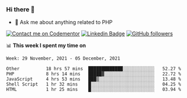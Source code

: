 ### Hi there 👋

<!--
**mustafaculban/mustafaculban** is a ✨ _special_ ✨ repository because its `README.md` (this file) appears on your GitHub profile.

Here are some ideas to get you started:

- 🌱 I’m currently learning ...
- 👯 I’m looking to collaborate on ...
- 🤔 I’m looking for help with ...
- 📫 How to reach me: ...
- 😄 Pronouns: ...
- ⚡ Fun fact: ...

-->
- 💬 Ask me about anything related to PHP

[![Contact me on Codementor](https://www.codementor.io/m-badges/karamusluk/book-session.svg)](https://www.codementor.io/@karamusluk?refer=badge)
[![Linkedin Badge](https://img.shields.io/badge/-Mustafa%20Culban-blue?style=social&logo=Linkedin&logoColor=blue&link=https://www.linkedin.com/in/mustafaculban/)](https://www.linkedin.com/in/mustafaculban/) 
[![GitHub followers](https://img.shields.io/github/followers/karamusluk?label=Follow&style=social)](https://github.com/karamusluk/?tab=follow)


📊 **This week I spent my time on**
<!--START_SECTION:waka-->
```text
Week: 29 November, 2021 - 05 December, 2021

Other          18 hrs 57 mins  █████████████░░░░░░░░░░░░   52.27 % 
PHP            8 hrs 14 mins   █████▓░░░░░░░░░░░░░░░░░░░   22.72 % 
JavaScript     4 hrs 53 mins   ███▒░░░░░░░░░░░░░░░░░░░░░   13.48 % 
Shell Script   1 hr 32 mins    █░░░░░░░░░░░░░░░░░░░░░░░░   04.25 % 
HTML           1 hr 25 mins    █░░░░░░░░░░░░░░░░░░░░░░░░   03.94 % 
```
<!--END_SECTION:waka-->

